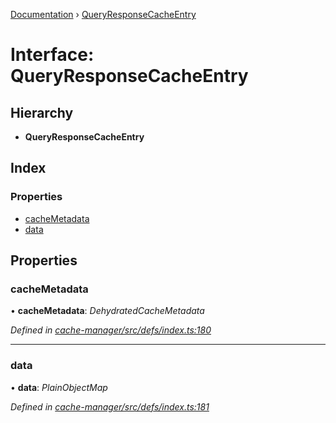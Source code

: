 [Documentation](../README.md) › [QueryResponseCacheEntry](queryresponsecacheentry.md)

# Interface: QueryResponseCacheEntry

## Hierarchy

* **QueryResponseCacheEntry**

## Index

### Properties

* [cacheMetadata](queryresponsecacheentry.md#cachemetadata)
* [data](queryresponsecacheentry.md#data)

## Properties

###  cacheMetadata

• **cacheMetadata**: *DehydratedCacheMetadata*

*Defined in [cache-manager/src/defs/index.ts:180](https://github.com/badbatch/graphql-box/blob/27a200e/packages/cache-manager/src/defs/index.ts#L180)*

___

###  data

• **data**: *PlainObjectMap*

*Defined in [cache-manager/src/defs/index.ts:181](https://github.com/badbatch/graphql-box/blob/27a200e/packages/cache-manager/src/defs/index.ts#L181)*
